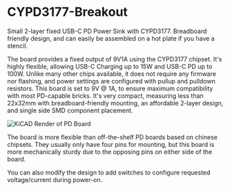 # CYPD3177-Breakout
Small 2-layer fixed USB-C PD Power Sink with CYPD3177. Breadboard friendly design, and can easily be assembled on a hot plate if you have a stencil.

The board provides a fixed output of 9V1A using the CYPD3177 chipset. It's highly flexible, allowing USB-C Charging up to 15W and USB-C PD up to 100W. Unlike many other chips available, it does not require any firmware nor flashing, and power settings are configured with pullup and pulldown resistors. This board is set to 9V @ 1A, to ensure maximum compatibility with most PD-capable bricks. It's very compact, measuring less than 22x32mm with breadboard-friendly mounting, an affordable 2-layer design, and single side SMD component placement. 

![KiCAD Render of PD Board](https://cloud-msqq36tmv-hack-club-bot.vercel.app/1cypd_usb-pd_9v1a.png)

The board is more flexible than off-the-shelf PD boards based on chinese chipsets. They usually only have four pins for mounting, but this board is more mechanically sturdy due to the opposing pins on either side of the board.

You can also modify the design to add switches to configure requested voltage/current during power-on.
